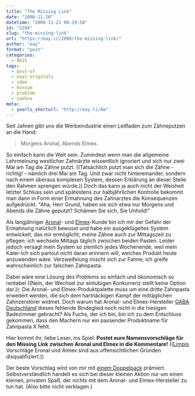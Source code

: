 ```yaml
---
title: "The Missing Link"
date: "2008-11-20"
datetime: "2008-11-21 00:39:58"
id: "2204"
slug: "the-missing-link"
url: "https://eay.cc/2008/the-missing-link/"
author: "eay"
format: "post"
categories:
  - 0815
tags:
  - best-of
  - eayz-originals
  - idee
  - konsum
  - problem
  - zaehne
meta:
  - yourls_shorturl: "http://eay.li/8e"
---
```


Seit Jahren gibt uns die Werbeindustrie einen Leitfaden zum Zähneputzen an die Hand:

> Morgens Aronal, Abends Elmex.

So einfach kann die Welt sein. Zumindest wenn man die allgemeine Lehrmeinung westlicher Zahnärzte wissentlich ignoriert und sich nur zwei Mal am Tag die Zähne putzt. ((Tatsächlich putzt man sich die Zähne - richtig! - nämlich drei Mai am Tag. Und zwar nicht hintereinander, sondern nach einem überaus komplexen System, dessen Erklärung an dieser Stelle den Rahmen sprengen würde.)) Doch das kann ja auch nicht der Weisheit letzter Schluss sein und spätestens zur halbjährlichen Kontrolle bekommt man dann in Form einer Ermahnung des Zahnarztes die Konsequenzen aufgedrückt. "Aha, Herr Grund, haben sie sich etwa nur Morgens und Abends die Zähne geputzt? Schämen Sie sich, Sie Unhold!"

Als langjähriger [Aronal](//eay.cc/2007/morgens-aronal/)\- und [Elmex](//eay.cc/2007/abends-elmex/)\-Kunde bin ich mir der Gefahr der Ermahnung natürlich bewusst und habe ein ausgeklügeltes System entwickelt, das mir ermöglicht, meine Zähne auch zur Mittagszeit zu pflegen: ich wechsele Mittags täglich zwischen beiden Pasten. Leider jedoch versagt mein System so ziemlich jedes Wochenende, weil mein Kater-Ich sich partout nicht daran erinnern will, welches Produkt heute anzuwenden wäre. Verzweifelung mischt sich zur Fahne; ich greife wahrscheinlich zur falschen Zahnpasta.

Dabei wäre eine Lösung des Problems so einfach und ökonomisch so rentabel ((Nein, der Wechsel zur eintubigen Konkurrenz stellt keine Option dar.)): Die Aronal- und Elmex-Produktpalette muss um eine dritte Zahnpasta erweitert werden, die sich dem hartnäckigen Kampf der mittäglichen Zahnzerstörer widmet. Doch warum hat Aronal- und Elmex-Hersteller [GABA Deutschland](http://anonym.to/?http://is.gd/8l7x) dieses fehlende Bindeglied noch nicht in die hiesigen Badezimmer gebracht? Als Fuchs, der ich bin, bin ich zu dem Entschluss gekommen, dass den Machern nur ein passender Produktname für Zahnpasta X fehlt.

Hier kommt ihr, liebe Leser, ins Spiel: **Postet eure Namensvorschläge für den Missing Link zwischen Aronal und Elmex in die Kommentare!** (([Limpis](http://spaetz.eayz.net/) Vorschläge Eronal und Almex sind aus offensichtlichen Gründen disqualifiziert.))

Der beste Vorschlag wird von mir mit [einem Doppelpack](http://www.amazon.de/exec/obidos/ASIN/B001AM74GU/eayznet-21) prämiert. Selbstverständlich handelt es sich bei dieser kleinen Aktion nur um einen kleinen, privaten Spaß, der nichts mit dem Aronal- und Elmex-Hersteller zu tun hat. (Also bitte nicht verklagen.)
